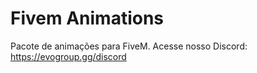 # Fivem Animations
Pacote de animações para FiveM.
Acesse nosso Discord: https://evogroup.gg/discord

